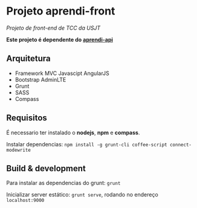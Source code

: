 # Projeto aprendi-front

_Projeto de front-end de TCC da USJT_

__Este projeto é dependente do [aprendi-api](https://github.com/andrade-ramon/aprendi-api)__

## Arquitetura

* Framework MVC Javascipt AngularJS
* Bootstrap AdminLTE
* Grunt
* SASS
* Compass

## Requisitos

É necessario ter instalado o __nodejs__, __npm__ e __compass__.

Instalar dependencias: ``npm install -g grunt-cli coffee-script connect-modewrite``

## Build & development

Para instalar as dependencias do grunt: ``grunt``

Inicializar server estático: ``grunt serve``, rodando no endereço ``localhost:9000``
